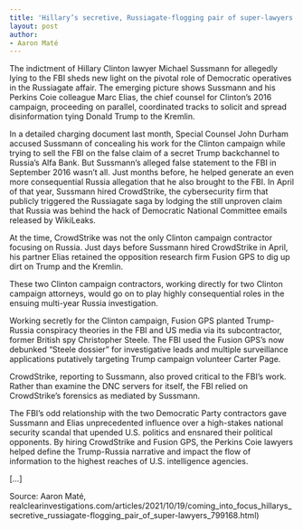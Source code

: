 ```yaml
---
title: 'Hillary’s secretive, Russiagate-flogging pair of super-lawyers'
layout: post
author:
- Aaron Maté
---
```


The indictment of Hillary Clinton lawyer Michael Sussmann for allegedly lying to the FBI sheds new light on the pivotal role of Democratic operatives in the Russiagate affair. The emerging picture shows Sussmann and his Perkins Coie colleague Marc Elias, the chief counsel for Clinton’s 2016 campaign, proceeding on parallel, coordinated tracks to solicit and spread disinformation tying Donald Trump to the Kremlin.

In a detailed charging document last month, Special Counsel John Durham accused Sussmann of concealing his work for the Clinton campaign while trying to sell the FBI on the false claim of a secret Trump backchannel to Russia’s Alfa Bank. But Sussmann’s alleged false statement to the FBI in September 2016 wasn’t all. Just months before, he helped generate an even more consequential Russia allegation that he also brought to the FBI. In April of that year, Sussmann hired CrowdStrike, the cybersecurity firm that publicly triggered the Russiagate saga by lodging the still unproven claim that Russia was behind the hack of Democratic National Committee emails released by WikiLeaks.

At the time, CrowdStrike was not the only Clinton campaign contractor focusing on Russia. Just days before Sussmann hired CrowdStrike in April, his partner Elias retained the opposition research firm Fusion GPS to dig up dirt on Trump and the Kremlin.

These two Clinton campaign contractors, working directly for two Clinton campaign attorneys, would go on to play highly consequential roles in the ensuing multi-year Russia investigation.

Working secretly for the Clinton campaign, Fusion GPS planted Trump-Russia conspiracy theories in the FBI and US media via its subcontractor, former British spy Christopher Steele. The FBI used the Fusion GPS’s now debunked “Steele dossier” for investigative leads and multiple surveillance applications putatively targeting Trump campaign volunteer Carter Page.

CrowdStrike, reporting to Sussmann, also proved critical to the FBI’s work. Rather than examine the DNC servers for itself, the FBI relied on CrowdStrike’s forensics as mediated by Sussmann.

The FBI’s odd relationship with the two Democratic Party contractors gave Sussmann and Elias unprecedented influence over a high-stakes national security scandal that upended U.S. politics and ensnared their political opponents. By hiring CrowdStrike and Fusion GPS, the Perkins Coie lawyers helped define the Trump-Russia narrative and impact the flow of information to the highest reaches of U.S. intelligence agencies.

[…]

Source: Aaron Maté, realclearinvestigations.com/articles/2021/10/19/coming\_into\_focus\_hillarys\_secretive\_russiagate-flogging\_pair\_of\_super-lawyers\_799168.html)

